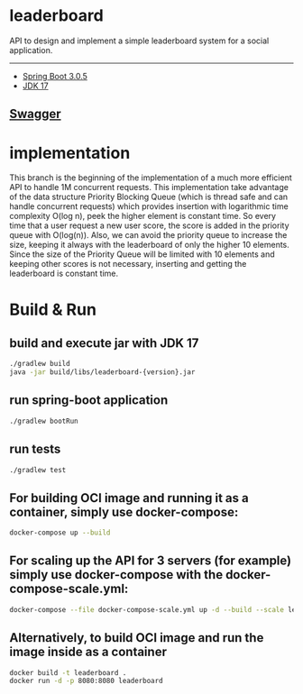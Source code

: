 # leaderboard
API to design and implement a simple leaderboard system for a social application.

<hr>

* [Spring Boot 3.0.5](https://start.spring.io/)
* [JDK 17](https://www.oracle.com/java/technologies/javase/jdk17-archive-downloads.html)

## [Swagger](http://localhost:8080/swagger-ui/index.html)

# implementation
This branch is the beginning of the implementation of a much more efficient API to handle 1M concurrent requests.
This implementation take advantage of the data structure Priority Blocking Queue (which is thread safe and can 
handle concurrent requests) which provides insertion with logarithmic time complexity O(log n), peek the higher 
element is constant time. So every time that a user request a new user score, the score is added in the priority 
queue with O(log(n)). Also, we can avoid the priority queue to increase the size, keeping it always with the 
leaderboard of only the higher 10 elements. Since the size of the Priority Queue will be limited with 10 elements 
and keeping other scores is not necessary, inserting and getting the leaderboard is constant time.

# Build & Run

## build and execute jar with JDK 17
```bash
./gradlew build
java -jar build/libs/leaderboard-{version}.jar
```

## run spring-boot application
```bash
./gradlew bootRun
```

## run tests
```bash
./gradlew test
```

## For building OCI image and running it as a container, simply use docker-compose:
```bash
docker-compose up --build
```

## For scaling up the API for 3 servers (for example) simply use docker-compose with the docker-compose-scale.yml:
```bash
docker-compose --file docker-compose-scale.yml up -d --build --scale leaderboard-server=3 
```

## Alternatively, to build OCI image and run the image inside as a container
```bash
docker build -t leaderboard .
docker run -d -p 8080:8080 leaderboard
```
